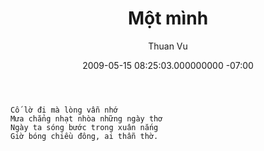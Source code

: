 ﻿---
layout: post
title: Một mình
date: 2009-05-15 08:25:03.000000000 -07:00
type: post
parent_id: '0'
published: true
password: ''
status: publish
categories:
- Poem
tags: [poem]
author: Thuan Vu
---

```
Cố lờ đi mà lòng vẫn nhớ   
Mưa chẳng nhạt nhòa những ngày thơ   
Ngày ta sóng bước trong xuân nắng   
Giờ bóng chiều đông, ai thẫn thờ.   
```
